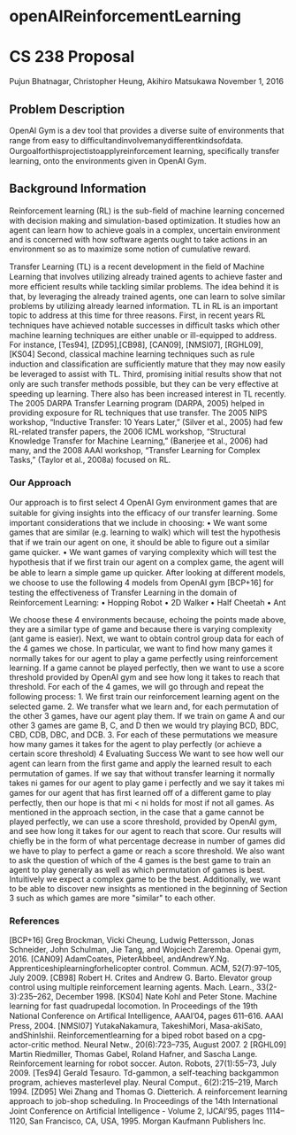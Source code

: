 # openAIReinforcementLearning

# CS 238 Proposal
Pujun Bhatnagar, Christopher Heung, Akihiro Matsukawa November 1, 2016

## Problem Description

 OpenAI Gym is a dev tool that provides a diverse suite of environments that range from easy to diﬃcultandinvolvemanydiﬀerentkindsofdata. Ourgoalforthisprojectistoapplyreinforcement learning, speciﬁcally transfer learning, onto the environments given in OpenAI Gym.
## Background Information

Reinforcement learning (RL) is the sub-ﬁeld of machine learning concerned with decision making and simulation-based optimization. It studies how an agent can learn how to achieve goals in a complex, uncertain environment and is concerned with how software agents ought to take actions in an environment so as to maximize some notion of cumulative reward.

Transfer Learning (TL) is a recent development in the ﬁeld of Machine Learning that involves utilizing already trained agents to achieve faster and more eﬃcient results while tackling similar problems. The idea behind it is that, by leveraging the already trained agents, one can learn to solve similar problems by utilizing already learned information. TL in RL is an important topic to address at this time for three reasons. First, in recent years RL techniques have achieved notable successes in diﬃcult tasks which other machine learning techniques are either unable or ill-equipped to address. For instance, [Tes94], [ZD95],[CB98], [CAN09], [NMSI07], [RGHL09], [KS04] Second, classical machine learning techniques such as rule induction and classiﬁcation are suﬃciently mature that they may now easily be leveraged to assist with TL. Third, promising initial results show that not only are such transfer methods possible, but they can be very eﬀective at speeding up learning. There also has been increased interest in TL recently. The 2005 DARPA Transfer Learning program (DARPA, 2005) helped in providing exposure for RL techniques that use transfer. The 2005 NIPS workshop, “Inductive Transfer: 10 Years Later,” (Silver et al., 2005) had few RL-related transfer papers, the 2006 ICML workshop, “Structural Knowledge Transfer for Machine Learning,” (Banerjee et al., 2006) had many, and the 2008 AAAI workshop, “Transfer Learning for Complex Tasks,” (Taylor et al., 2008a) focused on RL.
### Our Approach

Our approach is to ﬁrst select 4 OpenAI Gym environment games that are suitable for giving insights into the eﬃcacy of our transfer learning. Some important considerations that we include in choosing: • We want some games that are similar (e.g. learning to walk) which will test the hypothesis that if we train our agent on one, it should be able to ﬁgure out a similar game quicker. • We want games of varying complexity which will test the hypothesis that if we ﬁrst train our agent on a complex game, the agent will be able to learn a simple game up quicker. After looking at diﬀerent models, we choose to use the following 4 models from OpenAI gym [BCP+16] for testing the eﬀectiveness of Transfer Learning in the domain of Reinforcement Learning:
• Hopping Robot
• 2D Walker 
• Half Cheetah
• Ant

We choose these 4 environments because, echoing the points made above, they are a similar type of game and because there is varying complexity (ant game is easier).
Next, we want to obtain control group data for each of the 4 games we chose. In particular, we want to ﬁnd how many games it normally takes for our agent to play a game perfectly using reinforcement learning. If a game cannot be played perfectly, then we want to use a score threshold provided by OpenAI gym and see how long it takes to reach that threshold.
For each of the 4 games, we will go through and repeat the following process: 1. We ﬁrst train our reinforcement learning agent on the selected game. 2. We transfer what we learn and, for each permutation of the other 3 games, have our agent play them. If we train on game A and our other 3 games are game B, C, and D then we would try playing BCD, BDC, CBD, CDB, DBC, and DCB. 3. For each of these permutations we measure how many games it takes for the agent to play perfectly (or achieve a certain score threshold)
4 Evaluating Success We want to see how well our agent can learn from the ﬁrst game and apply the learned result to each permutation of games. If we say that without transfer learning it normally takes ni games for our agent to play game i perfectly and we say it takes mi games for our agent that has ﬁrst learned oﬀ of a diﬀerent game to play perfectly, then our hope is that mi < ni holds for most if not all games. As mentioned in the approach section, in the case that a game cannot be played perfectly, we can use a score threshold, provided by OpenAI gym, and see how long it takes for our agent to reach that score.
Our results will chieﬂy be in the form of what percentage decrease in number of games did we have to play to perfect a game or reach a score threshold. We also want to ask the question of which of the 4 games is the best game to train an agent to play generally as well as which permutation of games is best. Intuitively we expect a complex game to be the best. Additionally, we want to be able to discover new insights as mentioned in the beginning of Section 3 such as which games are more "similar" to each other.

### References
[BCP+16] Greg Brockman, Vicki Cheung, Ludwig Pettersson, Jonas Schneider, John Schulman, Jie Tang, and Wojciech Zaremba. Openai gym, 2016. [CAN09] AdamCoates, PieterAbbeel, andAndrewY.Ng. Apprenticeshiplearningforhelicopter control. Commun. ACM, 52(7):97–105, July 2009. [CB98] Robert H. Crites and Andrew G. Barto. Elevator group control using multiple reinforcement learning agents. Mach. Learn., 33(2-3):235–262, December 1998. [KS04] Nate Kohl and Peter Stone. Machine learning for fast quadrupedal locomotion. In Proceedings of the 19th National Conference on Artiﬁcal Intelligence, AAAI’04, pages 611–616. AAAI Press, 2004. [NMSI07] YutakaNakamura, TakeshiMori, Masa-akiSato, andShinIshii. Reinforcementlearning for a biped robot based on a cpg-actor-critic method. Neural Netw., 20(6):723–735, August 2007.
2
[RGHL09] Martin Riedmiller, Thomas Gabel, Roland Hafner, and Sascha Lange. Reinforcement learning for robot soccer. Auton. Robots, 27(1):55–73, July 2009. [Tes94] Gerald Tesauro. Td-gammon, a self-teaching backgammon program, achieves masterlevel play. Neural Comput., 6(2):215–219, March 1994. [ZD95] Wei Zhang and Thomas G. Dietterich. A reinforcement learning approach to job-shop scheduling. In Proceedings of the 14th International Joint Conference on Artiﬁcial Intelligence - Volume 2, IJCAI’95, pages 1114–1120, San Francisco, CA, USA, 1995. Morgan Kaufmann Publishers Inc.
